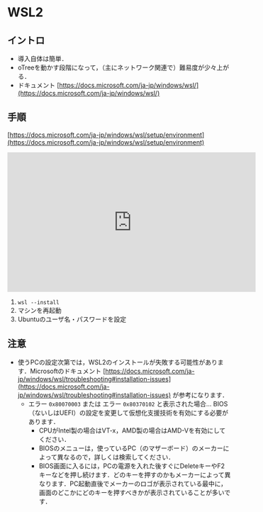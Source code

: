 # WSL2

## イントロ

- 導入自体は簡単．
- oTreeを動かす段階になって，（主にネットワーク関連で）難易度が少々上がる．
- ドキュメント [https://docs.microsoft.com/ja-jp/windows/wsl/](https://docs.microsoft.com/ja-jp/windows/wsl/)


## 手順

[https://docs.microsoft.com/ja-jp/windows/wsl/setup/environment](https://docs.microsoft.com/ja-jp/windows/wsl/setup/environment)

<iframe width="560" height="315" src="https://www.youtube.com/embed/G3WAFlfOoYM" frameborder="0" allowfullscreen></iframe>


1. `wsl --install`
2. マシンを再起動
3. Ubuntuのユーザ名・パスワードを設定


## 注意

- 使うPCの設定次第では，WSL2のインストールが失敗する可能性があります．Microsoftのドキュメント [https://docs.microsoft.com/ja-jp/windows/wsl/troubleshooting#installation-issues](https://docs.microsoft.com/ja-jp/windows/wsl/troubleshooting#installation-issues) が参考になります．
    - エラー `0x80070003` または エラー `0x80370102` と表示された場合... BIOS（ないしはUEFI）の設定を変更して仮想化支援技術を有効にする必要があります．
        - CPUがIntel製の場合はVT-x，AMD製の場合はAMD-Vを有効にしてください．
        - BIOSのメニューは，使っているPC（のマザーボード）のメーカーによって異なるので，詳しくは検索してください．
        - BIOS画面に入るには，PCの電源を入れた後すぐにDeleteキーやF2キーなどを押し続けます．どのキーを押すのかもメーカーによって異なります．PC起動直後でメーカーのロゴが表示されている最中に，画面のどこかにどのキーを押すべきかが表示されていることが多いです．
